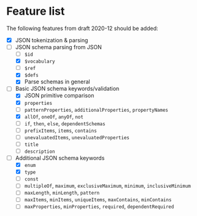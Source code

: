 # Feature list
The following features from draft 2020-12 should be added:
- [x] JSON tokenization & parsing
- [ ] JSON schema parsing from JSON
    - [ ] `$id`
    - [x] `$vocabulary`
    - [ ] `$ref`
    - [x] `$defs`
    - [x] Parse schemas in general
- [ ] Basic JSON schema keywords/validation
    - [x] JSON primitive comparison
    - [x] `properties`
    - [ ] `patternProperties`, `additionalProperties`, `propertyNames`
    - [x] `allOf`, `oneOf`, `anyOf`, `not`
    - [ ] `if`, `then`, `else`, `dependentSchemas`
    - [ ] `prefixItems`, `items`, `contains`
    - [ ] `unevaluatedItems`, `unevaluatedProperties`
    - [ ] `title`
    - [ ] `description`
- [ ] Additional JSON schema keywords
    - [x] `enum`
    - [x] `type`
    - [ ] `const`
    - [ ] `multipleOf`, `maximum`, `exclusiveMaximum`, `minimum`, `inclusiveMinimum`
    - [ ]  `maxLength`, `minLength`, `pattern`
    - [ ]  `maxItems`, `minItems`, `uniqueItems`, `maxContains`, `minContains`
    - [ ]  `maxProperties`, `minProperties`, `required`, `dependentRequired`